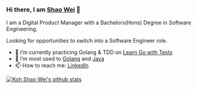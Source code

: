 ### Hi there, I am [Shao Wei](https://github.com/ksw95) 👋

I am a Digital Product Manager with a Bachelors(Hons) Degree in Software Engineering.

Looking for opportunities to switch into a Software Engineer role.



<!--
**ksw95/ksw95** is a ✨ _special_ ✨ repository because its `README.md` (this file) appears on your GitHub profile.

Here are some ideas to get you started:
- 👯 I’m looking to collaborate on ...
- 🤔 I’m looking for help with ...
- 💬 Ask me about ...
- 😄 Pronouns: ...
- ⚡ Fun fact: ...
-->


- 🔭 I’m currently practicing Golang & TDD on [Learn Go with Tests](https://github.com/ksw95/LearnGoWithTests)
- 🌱 I’m most used to [Golang](https://golang.org) and [Java](https://www.java.com/en/)
- 📫 How to reach me: [LinkedIn](https://www.linkedin.com/in/kohshaowei/)



[![Koh Shao Wei's github stats](https://github-readme-stats.vercel.app/api?username=ksw95)](https://github.com/anuraghazra/github-readme-stats)


